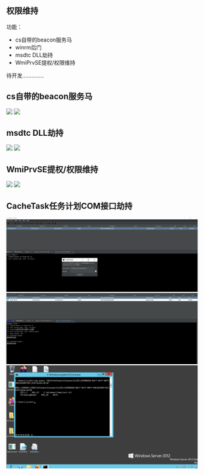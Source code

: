 ## 权限维持 ##
功能：
* cs自带的beacon服务马  
*  winrm后门  
* msdtc DLL劫持  
* WmiPrvSE提权/权限维持

待开发..............


## cs自带的beacon服务马 ##
![](img/service/Servicebeacon.png)
![](img/service/system_beacon.png)

## msdtc DLL劫持 ##
![](img/msdtc/msdtc.png)
![](img/msdtc/msdtc2.png)

## WmiPrvSE提权/权限维持 ##
![](img/WmiPrvSE/7.png)
![](img/WmiPrvSE/2008.png)

## CacheTask任务计划COM接口劫持 ##
![](img/CacheTask/CacheTask.png)
![](img/CacheTask/CacheTask2.png)
![](img/CacheTask/CacheTask.gif)

